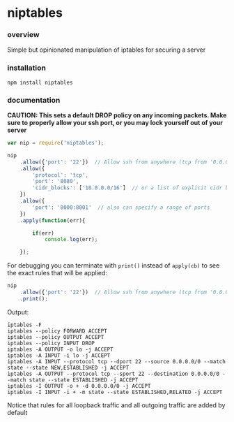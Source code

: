 
# niptables

### overview

Simple but opinionated manipulation of iptables for securing a server

### installation

```
npm install niptables
```

### documentation

**CAUTION: This sets a default DROP policy on any incoming packets. Make sure to properly allow your ssh port, or you may lock yourself out of your server**

```js
var nip = require('niptables');

nip
    .allow({'port': '22'})  // Allow ssh from anywhere (tcp from '0.0.0.0/0')
    .allow({
        'protocol': 'tcp',
        'port': '8080',
        'cidr_blocks': ['10.0.0.0/16']  // or a list of explicit cidr blocks
    })
    .allow({
        'port': '8000:8001'  // also can specify a range of ports
    })
    .apply(function(err){

        if(err)
            console.log(err);

    });
```

For debugging you can terminate with `print()` instead of `apply(cb)` to see the exact rules that will be applied:

```js
nip
    .allow({'port': '22'})  // Allow ssh from anywhere (tcp from '0.0.0.0/0')
    .print();
```

Output:

```
iptables -F
iptables --policy FORWARD ACCEPT
iptables --policy OUTPUT ACCEPT
iptables --policy INPUT DROP
iptables -A OUTPUT -o lo -j ACCEPT
iptables -A INPUT -i lo -j ACCEPT
iptables -A INPUT --protocol tcp --dport 22 --source 0.0.0.0/0 --match state --state NEW,ESTABLISHED -j ACCEPT
iptables -A OUTPUT --protocol tcp --sport 22 --destination 0.0.0.0/0 --match state --state ESTABLISHED -j ACCEPT
iptables -I OUTPUT -o + -d 0.0.0.0/0 -j ACCEPT
iptables -I INPUT -i + -m state --state ESTABLISHED,RELATED -j ACCEPT
```

Notice that rules for all loopback traffic and all outgoing traffic are added by default
